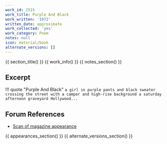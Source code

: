 ```yaml
---
work_id: 2515
work_title: Purple And Black
work_written: '1972'
written_date: approximate
work_collected: 'yes'
work_category: Poem
notes: null
icon: material/book
alternate_versions: []
---
```


{{ section_title() }}
{{ work_info() }}
{{ notes_section() }}
## Excerpt
!!! quote "Purple And Black"
    ```
    a girl in purple pants and black sweater
    crossing the street
    with a camper and high-rise background
    a saturday afternoon graveyard Hollywood...
    ```

## Forum References
- [Scan of magazine appearance](https://bukowskiforum.com/showthread.php?t=1520)

{{ appearances_section() }}
{{ alternate_versions_section() }}
